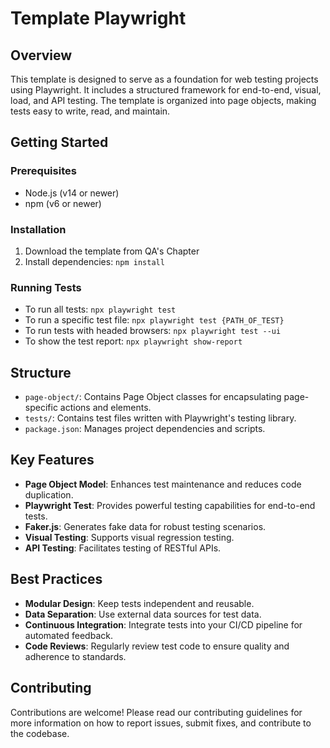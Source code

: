 # Template Playwright

## Overview

This template is designed to serve as a foundation for web testing projects using Playwright. It includes a structured framework for end-to-end, visual, load, and API testing. The template is organized into page objects, making tests easy to write, read, and maintain.

## Getting Started

### Prerequisites

- Node.js (v14 or newer)
- npm (v6 or newer)

### Installation

1. Download the template from QA's Chapter
2. Install dependencies: `npm install`

### Running Tests

- To run all tests: `npx playwright test`
- To run a specific test file: `npx playwright test {PATH_OF_TEST}`
- To run tests with headed browsers: `npx playwright test --ui`
- To show the test report: `npx playwright show-report`

## Structure

- `page-object/`: Contains Page Object classes for encapsulating page-specific actions and elements.
- `tests/`: Contains test files written with Playwright's testing library.
- `package.json`: Manages project dependencies and scripts.

## Key Features

- **Page Object Model**: Enhances test maintenance and reduces code duplication.
- **Playwright Test**: Provides powerful testing capabilities for end-to-end tests.
- **Faker.js**: Generates fake data for robust testing scenarios.
- **Visual Testing**: Supports visual regression testing.
- **API Testing**: Facilitates testing of RESTful APIs.

## Best Practices

- **Modular Design**: Keep tests independent and reusable.
- **Data Separation**: Use external data sources for test data.
- **Continuous Integration**: Integrate tests into your CI/CD pipeline for automated feedback.
- **Code Reviews**: Regularly review test code to ensure quality and adherence to standards.

## Contributing

Contributions are welcome! Please read our contributing guidelines for more information on how to report issues, submit fixes, and contribute to the codebase.